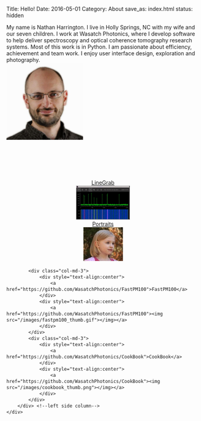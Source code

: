 Title: Hello!
Date: 2016-05-01
Category: About
save_as: index.html
status: hidden




<div class="container">
    <div class="row">
        <div class="col-md-8">
            <div class="col-md-6" style="vertical-align: middle;">
                My name is Nathan Harrington. I live in Holly Springs, NC with my wife and our seven children. I work at Wasatch Photonics, where I develop software to help deliver spectroscopy and optical coherence tomography research systems. Most of this work is in Python.  I am passionate about efficiency, achievement and team work. I enjoy user interface design, exploration and photography.
            </div>
            <div class="col-md-6">
                <img style="width: 200px;" src="/images/NathanHarrington_Image.jpg"> 
            </div>
        </div>
    </div>
</div>


<div class="container">
    <div style="min-height:100px">
    </div>
</div>


<div class="container">
    <div class="row">
        <div class="col-md-8">
            <div class="col-md-3">
                <div style="text-align:center">
                    <a href="http://github.com/WasatchPhotonics/LineGrab">LineGrab</a>
                </div>
                <div style="text-align:center">
                    <a href="http://github.com/WasatchPhotonics/LineGrab"><img src="/images/linegrab_thumb.gif"></img>
                </div>
            </div>
            <div class="col-md-3">
                <div style="text-align:center">
                    <a href="https://picasaweb.google.com/100412424991063551562">Portraits</a>
                </div>
                <div style="text-align:center">
                    <a href="https://picasaweb.google.com/100412424991063551562"><img src="/images/Elise_Harrington_Portrait_01_thumb.jpg"></img></a>
                </div>
            </div>
    
            <div class="col-md-3">
                <div style="text-align:center">
                    <a href="https://github.com/WasatchPhotonics/FastPM100">FastPM100</a>
                </div>
                <div style="text-align:center">
                    <a href="https://github.com/WasatchPhotonics/FastPM100"><img src="/images/fastpm100_thumb.gif"></img></a>
                </div>
            </div>
            <div class="col-md-3">
                <div style="text-align:center">
                    <a href="https://github.com/WasatchPhotonics/CookBook">CookBook</a>
                </div>
                <div style="text-align:center">
                    <a href="https://github.com/WasatchPhotonics/CookBook"><img src="/images/cookbook_thumb.png"></img></a>
                </div>
            </div>
        </div> <!--left side column-->
    </div>
</div>

